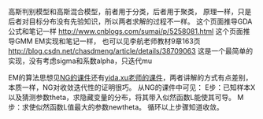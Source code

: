 高斯判别模型和高斯混合模型，前者用于分类，后者用于聚类，
原理一样，只是后者对目标分布没有先验知识，所以两者求解的过程不一样。
这个页面推导GDA公式和笔记一样 http://www.cnblogs.com/sumai/p/5258081.html 这个页面推导GMM EM实现和笔记一样，
也可以见李航老师教材9章163页
http://blog.csdn.net/chasdmeng/article/details/38709063 这是一个最简单的实现，没有考虑sigma和系数alpha，只迭代mu


EM的算法思想见[NG的课件](http://cs229.stanford.edu/notes/cs229-notes8.pdf)还有[yida.xu老师的课件](http://www-staff.it.uts.edu.au/~ydxu/ml_course/)，两者讲解的方式有点差别，本质一样，NG对收敛迭代性的证明很巧。
从NG的课件中可见：
  E步：已知样本X以及猜测参数theta，求隐藏变量的分布，将其带入似然函数L能使其可导。
  M步：求使似然函数L值最大的参数newtheta。
循环以上步骤知道收敛。
